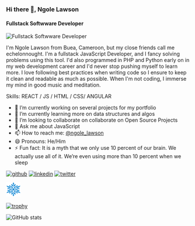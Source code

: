 ### Hi there 👋, Ngole Lawson
#### Fullstack Softwware Developer
![Fullstack Softwware Developer](https://image.shutterstock.com/image-illustration/orange-blue-technology-background-circuit-260nw-664284277.jpg)

I'm Ngole Lawson from Buea, Cameroon, but my close friends call me echelonnought. I'm a fullstack JavaScript Developer, and I fancy solving problems using this tool. I'd also programmed in PHP and Python early on in my web development career and I'd never stop pushing myself to learn more. I love following best practices when writing code so I ensure to keep it clean and readable as much as possible. When I'm not coding, I immerse my mind in good music and meditation.

Skills:  REACT / JS / HTML / CSS/ ANGULAR

- 🔭 I’m currently working on  several projects for my portfolio 
- 🌱 I’m currently learning more on data structures and algos 
- 👯 I’m looking to collaborate on  collaborate on Open Source Projects 
- 💬 Ask me about JavaScript 
- 📫 How to reach me: [@ngole_lawson](https://twitter.com/ngole_lawson) 
- 😄 Pronouns: He/Him 
- ⚡ Fun fact: It is a myth that we only use 10 percent of our brain. We actually use all of it. We’re even using more than 10 percent when we sleep 


[<img src='https://cdn.jsdelivr.net/npm/simple-icons@3.0.1/icons/github.svg' alt='github' height='40'>](https://github.com/echelonnought)  [<img src='https://cdn.jsdelivr.net/npm/simple-icons@3.0.1/icons/linkedin.svg' alt='linkedin' height='40'>](https://www.linkedin.com/in/ngole/)  [<img src='https://cdn.jsdelivr.net/npm/simple-icons@3.0.1/icons/twitter.svg' alt='twitter' height='40'>](https://twitter.com/ngole_lawson)  

<a href='https://archiveprogram.github.com/'><img src='https://raw.githubusercontent.com/acervenky/animated-github-badges/master/assets/acbadge.gif' width='40' height='40'></a> 

[![trophy](https://github-profile-trophy.vercel.app/?username=echelonnought)](https://github.com/ryo-ma/github-profile-trophy)

![GitHub stats](https://github-readme-stats.vercel.app/api?username=echelonnought&show_icons=true)  

